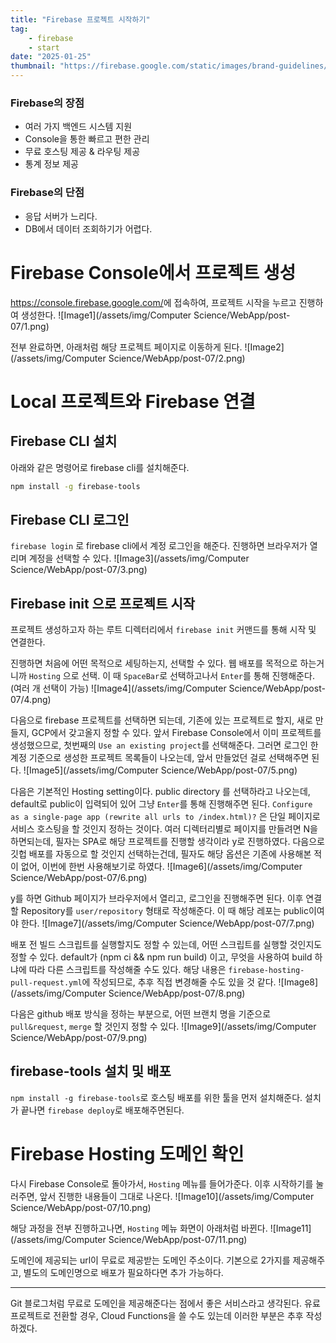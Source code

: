 ```yaml
---
title: "Firebase 프로젝트 시작하기"
tag:
    - firebase
    - start
date: "2025-01-25"
thumbnail: "https://firebase.google.com/static/images/brand-guidelines/logo-vertical.png"
---
```


### Firebase의 장점
- 여러 가지 백엔드 시스템 지원
- Console을 통한 빠르고 편한 관리
- 무료 호스팅 제공 & 라우팅 제공
- 통계 정보 제공

### Firebase의 단점
- 응답 서버가 느리다.
- DB에서 데이터 조회하기가 어렵다.

# Firebase Console에서 프로젝트 생성
<https://console.firebase.google.com/>에 접속하여, 프로젝트 시작을 누르고 진행하여 생성한다.
![Image1](/assets/img/Computer Science/WebApp/post-07/1.png)

전부 완료하면, 아래처럼 해당 프로젝트 페이지로 이동하게 된다.
![Image2](/assets/img/Computer Science/WebApp/post-07/2.png)

# Local 프로젝트와 Firebase 연결

## Firebase CLI 설치
아래와 같은 명령어로 firebase cli를 설치해준다.

```bash
npm install -g firebase-tools
```

## Firebase CLI 로그인
`firebase login` 로 firebase cli에서 계정 로그인을 해준다.
진행하면 브라우저가 열리며 계정을 선택할 수 있다.
![Image3](/assets/img/Computer Science/WebApp/post-07/3.png)

## Firebase init 으로 프로젝트 시작
프로젝트 생성하고자 하는 루트 디렉터리에서 `firebase init` 커맨드를 통해 시작 및 연결한다.

진행하면 처음에 어떤 목적으로 세팅하는지, 선택할 수 있다.
웹 배포를 목적으로 하는거니까 `Hosting` 으로 선택.
이 때 `SpaceBar`로 선택하고나서 `Enter`를 통해 진행해준다. (여러 개 선택이 가능)
![Image4](/assets/img/Computer Science/WebApp/post-07/4.png)

다음으로 firebase 프로젝트를 선택하면 되는데, 기존에 있는 프로젝트로 할지, 새로 만들지, GCP에서 갖고올지 정할 수 있다.
앞서 Firebase Console에서 이미 프로젝트를 생성했으므로, 첫번째의 `Use an existing project`를 선택해준다.
그러면 로그인 한 계정 기준으로 생성한 프로젝트 목록들이 나오는데, 앞서 만들었던 걸로 선택해주면 된다.
![Image5](/assets/img/Computer Science/WebApp/post-07/5.png)

다음은 기본적인 Hosting setting이다.
public directory 를 선택하라고 나오는데, default로 public이 입력되어 있어 그냥 `Enter`를 통해 진행해주면 된다.
`Configure as a single-page app (rewrite all urls to /index.html)?` 은 단일 페이지로 서비스 호스팅을 할 것인지 정하는 것이다.
여러 디렉터리별로 페이지를 만들려면 N을 하면되는데, 필자는 SPA로 해당 프로젝트를 진행할 생각이라 y로 진행하였다.
다음으로 깃헙 배포를 자동으로 할 것인지 선택하는건데, 필자도 해당 옵션은 기존에 사용해본 적이 없어, 이번에 한번 사용해보기로 하였다.
![Image6](/assets/img/Computer Science/WebApp/post-07/6.png)

y를 하면 Github 페이지가 브라우저에서 열리고, 로그인을 진행해주면 된다.
이후 연결할 Repository를 `user/repository` 형태로 작성해준다. 이 때 해당 레포는 public이여야 한다.
![Image7](/assets/img/Computer Science/WebApp/post-07/7.png)

배포 전 빌드 스크립트를 실행할지도 정할 수 있는데, 어떤 스크립트를 실행할 것인지도 정할 수 있다.
default가 (npm ci && npm run build) 이고, 무엇을 사용하여 build 하냐에 따라 다른 스크립트를 작성해줄 수도 있다.
해당 내용은 `firebase-hosting-pull-request.yml`에 작성되므로, 추후 직접 변경해줄 수도 있을 것 같다.
![Image8](/assets/img/Computer Science/WebApp/post-07/8.png)

다음은 github 배포 방식을 정하는 부분으로, 어떤 브랜치 명을 기준으로 `pull&request`, `merge` 할 것인지 정할 수 있다.
![Image9](/assets/img/Computer Science/WebApp/post-07/9.png)

## firebase-tools 설치 및 배포
`npm install -g firebase-tools`로 호스팅 배포를 위한 툴을 먼저 설치해준다.
설치가 끝나면 `firebase deploy`로 배포해주면된다.

# Firebase Hosting 도메인 확인
다시 Firebase Console로 돌아가서, `Hosting` 메뉴를 들어가준다.
이후 시작하기를 눌러주면, 앞서 진행한 내용들이 그대로 나온다.
![Image10](/assets/img/Computer Science/WebApp/post-07/10.png)

해당 과정을 전부 진행하고나면, `Hosting` 메뉴 화면이 아래처럼 바뀐다.
![Image11](/assets/img/Computer Science/WebApp/post-07/11.png)

도메인에 제공되는 url이 무료로 제공받는 도메인 주소이다. 기본으로 2가지를 제공해주고, 별도의 도메인명으로 배포가 필요하다면 추가 가능하다.

---

Git 블로그처럼 무료로 도메인을 제공해준다는 점에서 좋은 서비스라고 생각된다.
유료 프로젝트로 전환할 경우, Cloud Functions을 쓸 수도 있는데 이러한 부분은 추후 작성하겠다.